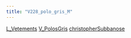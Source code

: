 ```yaml
---
title: "V228_polo_gris_M"
---
```


[L_Vetements](notes/equipements/L_Vetements.md) [V_PolosGris](notes/equipements/vetements/V_PolosGris.md) [christopherSubbanose](notes/utilisateurs/beneficiaires/christopherSubbanose.md)
